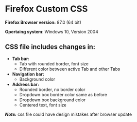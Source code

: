 # Firefox Custom CSS

**Firefox Browser version:** 87.0 (64 bit)

**Opertaing system**: Windows 10, Version 2004

## CSS file includes changes in:
* **Tab bar:**
  * Tab with rounded border, font size
  * Different color between active Tab and other Tabs    
* **Navigation bar:**
  * Background color 
* **Address bar:**
  * Rounded border, no border color
  * Dropdown box border color same as before
  * Dropdown box background color
  * Centered text, font size
 
***Note:*** css file could have design mistakes after browser update

